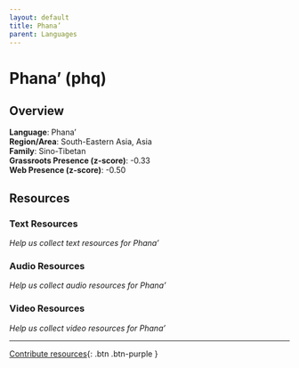 ```yaml
---
layout: default
title: Phana’
parent: Languages
---
```


# Phana’ (phq)

## Overview

**Language**: Phana’  
**Region/Area**: South-Eastern Asia, Asia  
**Family**: Sino-Tibetan  
**Grassroots Presence (z-score)**: -0.33  
**Web Presence (z-score)**: -0.50  

## Resources

### Text Resources
*Help us collect text resources for Phana’*

### Audio Resources
*Help us collect audio resources for Phana’*

### Video Resources
*Help us collect video resources for Phana’*

---

[Contribute resources](https://forms.office.com/e/1SfLJx3u1r){: .btn .btn-purple }

